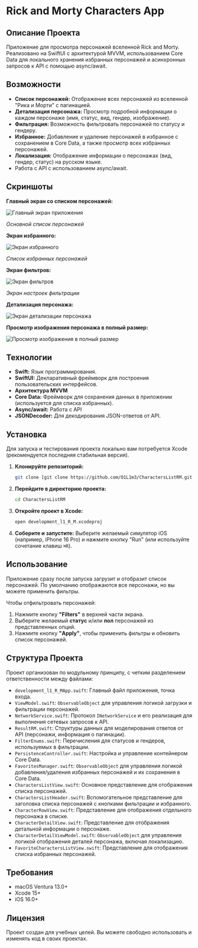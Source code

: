 # Rick and Morty Characters App

## Описание Проекта

Приложение для просмотра персонажей вселенной Rick and Morty. Реализовано на SwiftUI с архитектурой MVVM, использованием Core Data для локального хранения избранных персонажей и асинхронных запросов к API с помощью async/await.

## Возможности

* **Список персонажей:** Отображение всех персонажей из вселенной "Рика и Морти" с пагинацией.
* **Детализация персонажа:** Просмотр подробной информации о каждом персонаже (имя, статус, вид, гендер, изображение).
* **Фильтрация:** Возможность фильтровать персонажей по статусу и гендеру.
* **Избранное:** Добавление и удаление персонажей в избранное с сохранением в Core Data, а также просмотр всех избранных персонажей.
* **Локализация:** Отображение информации о персонажах (вид, гендер, статус) на русском языке.
* Работа с API с использованием async/await.

## Скриншоты

**Главный экран со списком персонажей:**

![Главный экран приложения](Screenshots/Simulator%20Screenshot%20-%20iPhone%2016%20Pro%20-%202025-07-21%20at%2017.01.10.png)

*Основной список персонажей*

**Экран избранного:**

![Экран избранного](Screenshots/Simulator%20Screenshot%20-%20iPhone%2016%20Pro%20-%202025-07-21%20at%2017.01.25.png)

*Список избранных персонажей*

**Экран фильтров:**

![Экран фильтров](Screenshots/Simulator%20Screenshot%20-%20iPhone%2016%20Pro%20-%202025-07-21%20at%2017.02.30.png)

*Экран настроек фильтрации*

**Детализация персонажа:**

![Экран детализации персонажа](Screenshots/Simulator%20Screenshot%20-%20iPhone%2016%20Pro%20-%202025-07-21%20at%2017.02.47.png)

**Просмотр изображения персонажа в полный размер:**

![Просмотр изображения в полный размер](Screenshots/Simulator%20Screenshot%20-%20iPhone%2016%20Pro%20-%202025-07-21%20at%2017.02.58.png)

## Технологии

* **Swift:** Язык программирования.
* **SwiftUI:** Декларативный фреймворк для построения пользовательских интерфейсов.
* **Архитектура MVVM**
* **Core Data:** Фреймворк для сохранения данных в приложении (используется для списка избранных).
* **Async/await:** Работа с API
* **JSONDecoder:** Для декодирования JSON-ответов от API.

## Установка

Для запуска и тестирования проекта локально вам потребуется Xcode (рекомендуется последняя стабильная версия).

1.  **Клонируйте репозиторий:**

    ```bash
    git clone [git clone https://github.com/O1L1m3/CharactersListRM.git)
    ```
2.  **Перейдите в директорию проекта:**

    ```bash
    cd CharactersListRM
    ```
3.  **Откройте проект в Xcode:**

    ```bash
    open development_l1_R_M.xcodeproj
    ```
4.  **Соберите и запустите:** Выберите желаемый симулятор iOS (например, iPhone 16 Pro) и нажмите кнопку "Run" (или используйте сочетание клавиш `⌘R`).

## Использование

Приложение сразу после запуска загрузит и отобразит список персонажей. По умолчанию отображаются все персонажи, но вы можете применить фильтры.

Чтобы отфильтровать персонажей:

1.  Нажмите кнопку **"Filters"** в верхней части экрана.
2.  Выберите желаемый **статус** и/или **пол** персонажей из представленных опций.
3.  Нажмите кнопку **"Apply"**, чтобы применить фильтры и обновить список персонажей.

## Структура Проекта

Проект организован по модульному принципу, с четким разделением ответственности между файлами:

* `development_l1_R_MApp.swift`: Главный файл приложения, точка входа.
* `ViewModel.swift`: `ObservableObject` для управления логикой загрузки и фильтрации персонажей.
* `NetworkService.swift`: Протокол `INetworkService` и его реализация для выполнения сетевых запросов к API.
* `ResultRM.swift`: Структуры данных для моделирования ответов от API (персонажи, информация о пагинации).
* `FilterEnums.swift`: Перечисления для статусов и гендеров, используемых в фильтрации.
* `PersistenceController.swift`: Настройка и управление контейнером Core Data.
* `FavoritesManager.swift`: `ObservableObject` для управления логикой добавления/удаления избранных персонажей и их сохранения в Core Data.
* `CharactersListView.swift`: Основное представление для отображения списка персонажей.
* `CharactersListHeader.swift`: Вспомогательное представление для заголовка списка персонажей с кнопками фильтрации и избранного.
* `CharacterRowView.swift`: Представление для отображения отдельного персонажа в списке.
* `CharacterDetailView.swift`: Представление для отображения детальной информации о персонаже.
* `CharacterDetailViewModel.swift`: `ObservableObject` для управления логикой отображения деталей персонажа, включая локализацию.
* `FavoriteCharactersListView.swift`: Представление для отображения списка избранных персонажей.

## Требования

* macOS Ventura 13.0+
* Xcode 15+
* iOS 16.0+

## Лицензия

Проект создан для учебных целей. Вы можете свободно использовать и изменять код в своих проектах.
